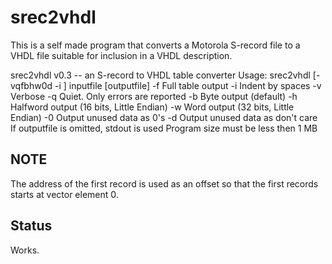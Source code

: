 # srec2vhdl

This is a self made program that converts a Motorola S-record file
to a VHDL file suitable for inclusion in a VHDL description.

srec2vhdl v0.3 -- an S-record to VHDL table converter
Usage: srec2vhdl [-vqfbhw0d -i <arg>] inputfile [outputfile]
   -f        Full table output
   -i <arg>  Indent by <arg> spaces
   -v        Verbose
   -q        Quiet. Only errors are reported
   -b        Byte output (default)
   -h        Halfword output (16 bits, Little Endian)
   -w        Word output (32 bits, Little Endian)
   -0        Output unused data as 0's
   -d        Output unused data as don't care
If outputfile is omitted, stdout is used
Program size must be less then 1 MB

## NOTE

The address of the first record is used as an offset
so that the first records starts at vector element 0.

## Status

Works.
